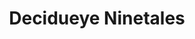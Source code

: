 ---
title: Decidueye Ninetales
layout: deck
era: 2017
description: 3rd Place Regional Liverpool - Masters - Pedro Eugenio Torres
achievements:
  - position: T4
    competition: Regional Liverpool 2017
    division: Masters
    player: Pedro Eugenio Torres
links:
  - href: https://limitlesstcg.com/decks/list/80
    title: Limitless Page
cards:
  pokemon:
    - name: Rowlet
      set: SUM
      number: 9
      quantity: 4
    - name: Dartrix
      set: SUM
      number: 10
      quantity: 4
    - name: Decidueye-GX
      set: SUM
      number: 12
      quantity: 4
    - name: Alolan Vulpix
      set: GRI
      number: 21
      quantity: 2
    - name: Alolan Ninetales-GX
      set: GRI
      number: 22
      quantity: 1
    - name: Tapu Lele-GX
      set: GRI
      number: 60
      quantity: 2
    - name: Shaymin-EX
      set: ROS
      number: 77
      quantity: 1
    - name: Tapu Koko
      set: SMP
      number: 30
      quantity: 1
    - name: Mewtwo
      set: EVO
      number: 51
      quantity: 1
    - name: Espeon-EX
      set: BKP
      number: 52
      quantity: 1
  trainers:
    - name: Professor Sycamore
      set: BKP
      number: 107
      quantity: 4
    - name: N
      set: FCO
      number: 105
      quantity: 4
    - name: Lysandre
      set: AOR
      number: 78
      quantity: 2
    - name: Ultra Ball
      set: SUM
      number: 135
      quantity: 4
    - name: Trainers' Mail
      set: ROS
      number: 92
      quantity: 3
    - name: Level Ball
      set: AOR
      number: 76
      quantity: 2
    - name: Field Blower
      set: GRI
      number: 125
      quantity: 2
    - name: Revitalizer
      set: GEN
      number: 70
      quantity: 1
    - name: Rescue Stretcher
      set: GRI
      number: 130
      quantity: 1
    - name: Float Stone
      set: BKT
      number: 137
      quantity: 3
    - name: Choice Band
      set: GRI
      number: 121
      quantity: 2
    - name: Forest of Giant Plants
      set: AOR
      number: 74
      quantity: 4
  energy:
    - name: Double Colorless Energy
      set: SUM
      number: 136
      quantity: 4
    - name: Grass Energy
      set: SUM
      number: G
      quantity: 3
---